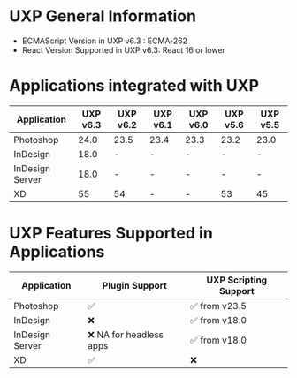 <!--
index_desc: General information on UXP and its dependencies for 3rd party plugins and scripts
-->

# UXP General Information
- ECMAScript Version in UXP v6.3 : ECMA-262
- React Version Supported in UXP v6.3: React 16 or lower

# Applications integrated with UXP

| Application | UXP v6.3| UXP v6.2 | UXP v6.1 | UXP v6.0 | UXP v5.6 | UXP v5.5 |
| ------------- | ------------- | ------------- | ------------- | ------------- | ------------- | ------------- | 
|Photoshop|	24.0 | 23.5 | 23.4 | 23.3 | 23.2 | 23.0 |
|InDesign|	18.0 |-|-|-|-|-|
|InDesign Server|	18.0 |-|-|-|-|-|
|XD|	55 | 54	|-|-|53| 45 |

# UXP Features Supported in Applications
| Application | Plugin Support | UXP Scripting Support |
| ------------- | ------------- | ------------- | 
|Photoshop| ✅	 | ✅ from v23.5|
|InDesign|	❌ |	 ✅ from v18.0	|
|InDesign Server|	❌ NA for headless apps |	 ✅ from v18.0	|
|XD| ✅	 | ❌ |
